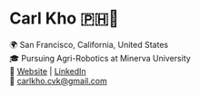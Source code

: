 # Carl Kho 🇵🇭🌱

🌍 San Francisco, California, United States   
🎓 Pursuing Agri-Robotics at Minerva University  
🔗 [Website](https://www.carlkho.com/) | [LinkedIn](www.linkedin.com/in/carlkho)  
📧 carlkho.cvk@gmail.com
